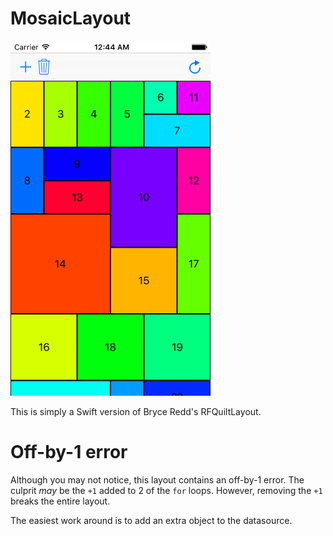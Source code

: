 # MosaicLayout
<img src="https://raw.githubusercontent.com/jkereako/MosaicLayout/master/MosaicLayout/screen-shot.png" alt="REFrostedViewController Screenshot" width="320" height="568" />

This is simply a Swift version of Bryce Redd's RFQuiltLayout.

# Off-by-1 error
Although you may not notice, this layout contains an off-by-1 error. The culprit *may* be the `+1` added to 2 of the `for` loops. However, removing the `+1` breaks the entire layout.

The easiest work around is to add an extra object to the datasource.
